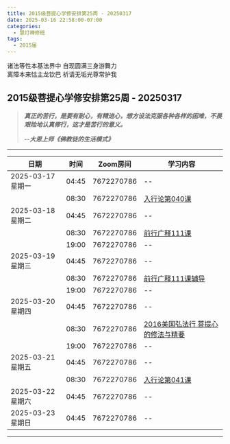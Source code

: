 ```yaml
---
title: 2015级菩提心学修安排第25周 - 20250317
date: 2025-03-16 22:58:00-07:00
categories:
  - 慧灯禅修班
tags:
  - 2015届
---
```

诸法等性本基法界中 自现圆满三身游舞力  
离障本来怙主龙钦巴 祈请无垢光尊常护我

## 2015级菩提心学修安排第25周 - 20250317

> *__真正的苦行，是要有耐心，有精进心，想方设法克服各种各样的困难，不畏艰险地认真修行，这才是苦行的意义。__*
>
> --***大恩上师《佛教徒的生活模式》***

---

|日期 |时间|Zoom房间|学习内容|
|--|--|--|--|
| 2025-03-17 星期一|04:45|7672270786|--|
| |08:30|7672270786|[入行论第040课](https://huidengchanxiu.net/refs/rxl/04#第四十节课) |
| 2025-03-18 星期二 |04:45|7672270786|--|
|   |08:30|7672270786| [前行广释111课](https://huidengchanxiu.net/refs/qxgs/qxgs-09ptx/#前行广释第111课) |
|   |19:00|7672270786|--|
| 2025-03-19 星期三  |04:45|7672270786|--|
|   |08:30|7672270786| [前行广释111课辅导](https://huidengchanxiu.net/refs/qxgs/fudao/qxgsfd-09ptx/#前行广释第111课辅导) |
|   |19:00|7672270786| -- |
| 2025-03-20 星期四|04:45|7672270786|--|
|   |08:30|7672270786| [2016美国弘法行 菩提心的修法与精要](https://huidengchanxiu.net/5jx/2ptx/28) |
|   |19:00|7672270786|--|
| 2025-03-21 星期五|04:45|7672270786|--|
| |08:30|7672270786|[入行论第041课](https://huidengchanxiu.net/refs/rxl/04#第四十一节课) |
| 2025-03-22 星期六|04:45|7672270786| -- |
| 2025-03-23 星期日|04:45|7672270786| -- |
---

